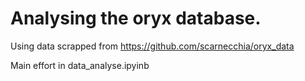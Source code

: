 # Analysing the oryx database.

Using data scrapped from https://github.com/scarnecchia/oryx_data

Main effort in data_analyse.ipyinb
